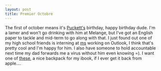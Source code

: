 ```yaml
--- 
layout: post
title: Premier Octobre
---
```

The first of october means it's <a 
HREF="http://www.nothingkillsfaster.com">Puckett's</a> birthday, happy birthday 
dude.  I'm a lamer and won't go drinking with him at Melange, but I've got an English 
paper to tackle and mid-term to go along with that.  I just found out one of my high 
school friends is interning at <a href="http://www.microsoft.com">ms</a> working 
on Outlook, I think that's pretty cool and I'm happy for him.  I also have someone to 
hold accountable next time my dad forwards me a virus without him even knowing =). 
 I want one of <a href="http://www.spireusa.com/index.htm">these</a>, a nice 
backpack for my ibook, if I ever get it back from apple....
